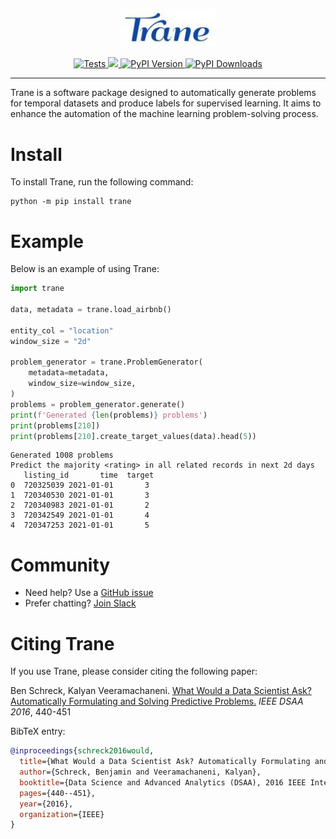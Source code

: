 <p align="center">
<img width=30% src="https://github.com/trane-dev/Trane/blob/new_api/docs/image.jpeg" alt=“Trane_Logo” />
</p>

<p align="center">
    <a href="https://github.com/trane-dev/Trane/actions/workflows/tests.yaml" target="_blank">
      <img src="https://github.com/trane-dev/Trane/actions/workflows/tests.yaml/badge.svg" alt="Tests" />
    </a>
    <a href="https://codecov.io/gh/trane-dev/Trane" >
      <img src="https://codecov.io/gh/trane-dev/Trane/branch/main/graph/badge.svg?token=HafAlYGH8F"/>
    </a>
    <a href="https://badge.fury.io/py/Trane" target="_blank">
        <img src="https://badge.fury.io/py/Trane.svg?maxAge=2592000" alt="PyPI Version" />
    </a>
    <a href="https://pepy.tech/project/Trane" target="_blank">
        <img src="https://static.pepy.tech/badge/tran" alt="PyPI Downloads" />
    </a>
</p>
<hr>

Trane is a software package designed to automatically generate problems for temporal datasets and produce labels for supervised learning. It aims to enhance the automation of the machine learning problem-solving process.

# Install

To install Trane, run the following command:

```shell
python -m pip install trane
```

# Example

Below is an example of using Trane:
```python
import trane

data, metadata = trane.load_airbnb()

entity_col = "location"
window_size = "2d"

problem_generator = trane.ProblemGenerator(
    metadata=metadata,
    window_size=window_size,
)
problems = problem_generator.generate()
print(f'Generated {len(problems)} problems')
print(problems[210])
print(problems[210].create_target_values(data).head(5))
```

```text
Generated 1008 problems
Predict the majority <rating> in all related records in next 2d days
   listing_id       time  target
0  720325039 2021-01-01       3
1  720340530 2021-01-01       3
2  720340983 2021-01-01       2
3  720342549 2021-01-01       4
4  720347253 2021-01-01       5
```

# Community
- Need help? Use a [GitHub issue](https://github.com/trane-dev/Trane/issues)
- Prefer chatting? [Join Slack](https://join.slack.com/t/trane-dev/shared_invite/zt-1zglnh25c-ryuQFarw0rVgKHC6ywUOlg)

# Citing Trane
If you use Trane, please consider citing the following paper:

Ben Schreck, Kalyan Veeramachaneni. [What Would a Data Scientist Ask? Automatically Formulating and Solving Predictive Problems.](https://dai.lids.mit.edu/wp-content/uploads/2017/10/Trane1.pdf) *IEEE DSAA 2016*, 440-451

BibTeX entry:

```bibtex
@inproceedings{schreck2016would,
  title={What Would a Data Scientist Ask? Automatically Formulating and Solving Predictive Problems},
  author={Schreck, Benjamin and Veeramachaneni, Kalyan},
  booktitle={Data Science and Advanced Analytics (DSAA), 2016 IEEE International Conference on},
  pages={440--451},
  year={2016},
  organization={IEEE}
}
```
